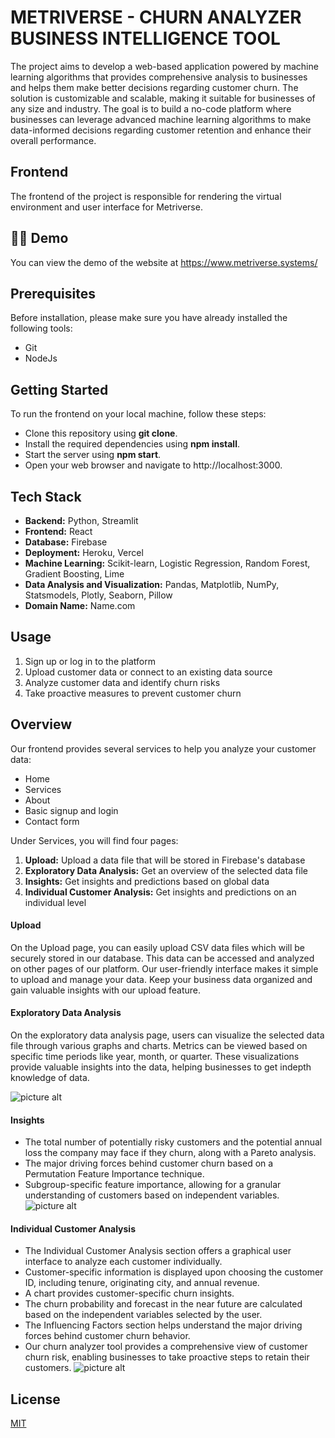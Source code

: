 
# METRIVERSE - CHURN ANALYZER BUSINESS INTELLIGENCE TOOL
The project aims to develop a web-based application powered by machine learning algorithms that provides comprehensive analysis to businesses and helps them make better decisions regarding customer churn. The solution is customizable and scalable, making it suitable for businesses of any size and industry. The goal is to build a no-code platform where businesses can leverage advanced machine learning algorithms to make data-informed decisions regarding customer retention and enhance their overall performance.


## Frontend
The frontend of the project is responsible for rendering the virtual environment and user interface for Metriverse.
##  👨‍💻 Demo

You can view the demo of the website at https://www.metriverse.systems/


## Prerequisites
Before installation, please make sure you have already installed the following tools:

- Git
- NodeJs
## Getting Started
To run the frontend on your local machine, follow these steps:

- Clone this repository using **git clone**. 
- Install the required dependencies using **npm install**.
- Start the server using **npm start**.
- Open your web browser and navigate to http://localhost:3000.
## Tech Stack
- **Backend:** Python, Streamlit
- **Frontend:** React
- **Database:** Firebase
- **Deployment:** Heroku, Vercel
- **Machine Learning:** Scikit-learn, Logistic Regression, Random Forest, Gradient Boosting, Lime
- **Data Analysis and Visualization:** Pandas, Matplotlib, NumPy, Statsmodels, Plotly, Seaborn, Pillow
- **Domain Name:** Name.com
##  Usage
1. Sign up or log in to the platform
2. Upload customer data or connect to an existing data source
3. Analyze customer data and identify churn risks
4. Take proactive measures to prevent customer churn
## Overview
Our frontend provides several services to help you analyze your customer data:
- Home
- Services
- About
- Basic signup and login
- Contact form

Under Services, you will find four pages:

1. **Upload:** Upload a data file that will be stored in Firebase's database
2. **Exploratory Data Analysis:** Get an overview of the selected data file
3. **Insights:** Get insights and predictions based on global data
4. **Individual Customer Analysis:** Get insights and predictions on an individual level
#### **Upload**
On the Upload page, you can easily upload CSV data files which will be securely stored in our database. This data can be accessed and analyzed on other pages of our platform. Our user-friendly interface makes it simple to upload and manage your data. Keep your business data organized and gain valuable insights with our upload feature.

#### **Exploratory Data Analysis**
On the exploratory data analysis page, users can visualize the selected data file through various graphs and charts. Metrics can be viewed based on specific time periods like year, month, or quarter. These visualizations provide valuable insights into the data, helping businesses to get indepth knowledge of data.

 ![picture alt](https://github.com/HarshaVardhan547/ML-Based-BI-Web-Application-Frontend/blob/207c1b9dcc724251c9292fe591c2ba094b6490c0/assets%20for%20readme/eda.png)

#### **Insights** 

- The total number of potentially risky customers and the potential annual loss the company may face if they churn, along with a Pareto analysis.
- The major driving forces behind customer churn based on a Permutation Feature Importance technique.
- Subgroup-specific feature importance, allowing for a granular understanding of customers based on independent variables.
![picture alt](https://github.com/HarshaVardhan547/ML-Based-BI-Web-Application-Frontend/blob/207c1b9dcc724251c9292fe591c2ba094b6490c0/assets%20for%20readme/insights.png)

#### **Individual Customer Analysis** ####

- The Individual Customer Analysis section offers a graphical user interface to analyze each customer individually.
- Customer-specific information is displayed upon choosing the customer ID, including tenure, originating city, and annual revenue.
- A chart provides customer-specific churn insights.
- The churn probability and forecast in the near future are calculated based on the independent variables selected by the user.
- The Influencing Factors section helps understand the major driving forces behind customer churn behavior.
- Our churn analyzer tool provides a comprehensive view of customer churn risk, enabling businesses to take proactive steps to retain their customers.
![picture alt](https://github.com/HarshaVardhan547/ML-Based-BI-Web-Application-Frontend/blob/207c1b9dcc724251c9292fe591c2ba094b6490c0/assets%20for%20readme/individual.png)
## License

[MIT](https://choosealicense.com/licenses/mit/)

